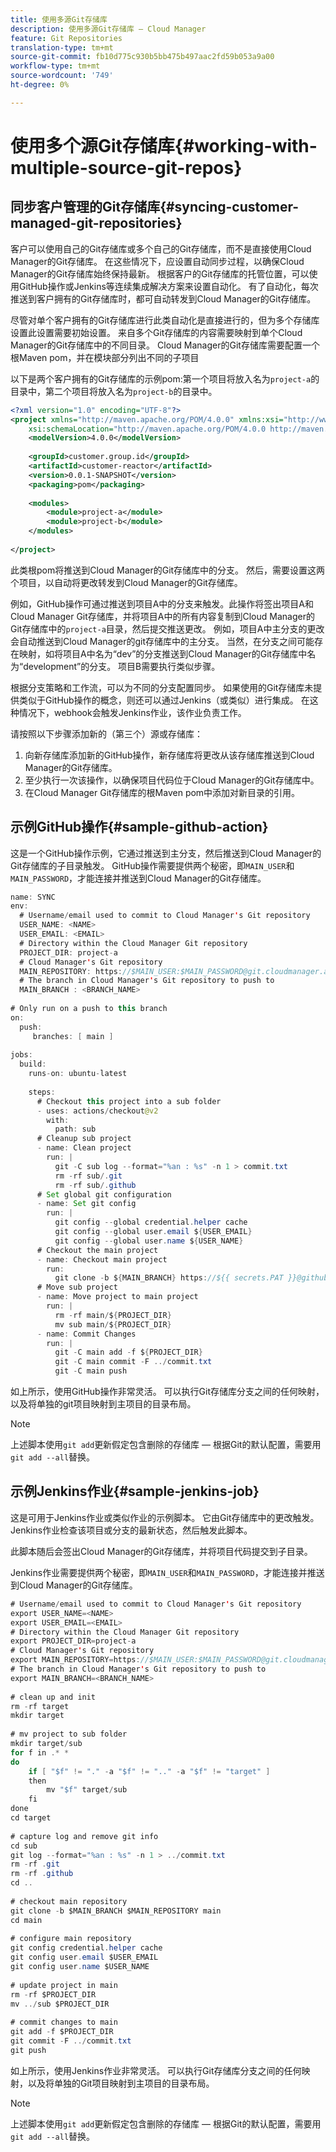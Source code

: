 ```yaml
---
title: 使用多源Git存储库
description: 使用多源Git存储库 — Cloud Manager
feature: Git Repositories
translation-type: tm+mt
source-git-commit: fb10d775c930b5bb475b497aac2fd59b053a9a00
workflow-type: tm+mt
source-wordcount: '749'
ht-degree: 0%

---
```



# 使用多个源Git存储库{#working-with-multiple-source-git-repos}


## 同步客户管理的Git存储库{#syncing-customer-managed-git-repositories}

客户可以使用自己的Git存储库或多个自己的Git存储库，而不是直接使用Cloud Manager的Git存储库。 在这些情况下，应设置自动同步过程，以确保Cloud Manager的Git存储库始终保持最新。 根据客户的Git存储库的托管位置，可以使用GitHub操作或Jenkins等连续集成解决方案来设置自动化。 有了自动化，每次推送到客户拥有的Git存储库时，都可自动转发到Cloud Manager的Git存储库。

尽管对单个客户拥有的Git存储库进行此类自动化是直接进行的，但为多个存储库设置此设置需要初始设置。 来自多个Git存储库的内容需要映射到单个Cloud Manager的Git存储库中的不同目录。  Cloud Manager的Git存储库需要配置一个根Maven pom，并在模块部分列出不同的子项目

以下是两个客户拥有的Git存储库的示例pom:第一个项目将放入名为`project-a`的目录中，第二个项目将放入名为`project-b`的目录中。

```xml
<?xml version="1.0" encoding="UTF-8"?>
<project xmlns="http://maven.apache.org/POM/4.0.0" xmlns:xsi="http://www.w3.org/2001/XMLSchema-instance"
    xsi:schemaLocation="http://maven.apache.org/POM/4.0.0 http://maven.apache.org/maven-v4_0_0.xsd">
    <modelVersion>4.0.0</modelVersion>
  
    <groupId>customer.group.id</groupId>
    <artifactId>customer-reactor</artifactId>
    <version>0.0.1-SNAPSHOT</version>
    <packaging>pom</packaging>
  
    <modules>
        <module>project-a</module>
        <module>project-b</module>
    </modules>
  
</project>
```

此类根pom将推送到Cloud Manager的Git存储库中的分支。 然后，需要设置这两个项目，以自动将更改转发到Cloud Manager的Git存储库。

例如，GitHub操作可通过推送到项目A中的分支来触发。此操作将签出项目A和Cloud Manager Git存储库，并将项目A中的所有内容复制到Cloud Manager的Git存储库中的`project-a`目录，然后提交推送更改。 例如，项目A中主分支的更改会自动推送到Cloud Manager的git存储库中的主分支。 当然，在分支之间可能存在映射，如将项目A中名为“dev”的分支推送到Cloud Manager的Git存储库中名为“development”的分支。 项目B需要执行类似步骤。

根据分支策略和工作流，可以为不同的分支配置同步。 如果使用的Git存储库未提供类似于GitHub操作的概念，则还可以通过Jenkins（或类似）进行集成。 在这种情况下，webhook会触发Jenkins作业，该作业负责工作。

请按照以下步骤添加新的（第三个）源或存储库：

1. 向新存储库添加新的GitHub操作，新存储库将更改从该存储库推送到Cloud Manager的Git存储库。
1. 至少执行一次该操作，以确保项目代码位于Cloud Manager的Git存储库中。
1. 在Cloud Manager Git存储库的根Maven pom中添加对新目录的引用。


## 示例GitHub操作{#sample-github-action}

这是一个GitHub操作示例，它通过推送到主分支，然后推送到Cloud Manager的Git存储库的子目录触发。 GitHub操作需要提供两个秘密，即`MAIN_USER`和`MAIN_PASSWORD`，才能连接并推送到Cloud Manager的Git存储库。

```java
name: SYNC
env:
  # Username/email used to commit to Cloud Manager's Git repository
  USER_NAME: <NAME>
  USER_EMAIL: <EMAIL>
  # Directory within the Cloud Manager Git repository
  PROJECT_DIR: project-a
  # Cloud Manager's Git repository
  MAIN_REPOSITORY: https://$MAIN_USER:$MAIN_PASSWORD@git.cloudmanager.adobe.com/<PATH>
  # The branch in Cloud Manager's Git repository to push to
  MAIN_BRANCH : <BRANCH_NAME>
 
# Only run on a push to this branch
on:
  push:
     branches: [ main ]
 
jobs:
  build:
    runs-on: ubuntu-latest
 
    steps:
      # Checkout this project into a sub folder
      - uses: actions/checkout@v2
        with:
          path: sub
      # Cleanup sub project
      - name: Clean project
        run: |
          git -C sub log --format="%an : %s" -n 1 > commit.txt
          rm -rf sub/.git
          rm -rf sub/.github
      # Set global git configuration
      - name: Set git config
        run: |
          git config --global credential.helper cache
          git config --global user.email ${USER_EMAIL}
          git config --global user.name ${USER_NAME}
      # Checkout the main project
      - name: Checkout main project
        run:
          git clone -b ${MAIN_BRANCH} https://${{ secrets.PAT }}@github.com/${MAIN_REPOSITORY}.git main 
      # Move sub project
      - name: Move project to main project
        run: |
          rm -rf main/${PROJECT_DIR} 
          mv sub main/${PROJECT_DIR}
      - name: Commit Changes
        run: |
          git -C main add -f ${PROJECT_DIR}
          git -C main commit -F ../commit.txt
          git -C main push
```

如上所示，使用GitHub操作非常灵活。 可以执行Git存储库分支之间的任何映射，以及将单独的git项目映射到主项目的目录布局。

>[!NOTE]
>上述脚本使用`git add`更新假定包含删除的存储库 — 根据Git的默认配置，需要用`git add --all`替换。

## 示例Jenkins作业{#sample-jenkins-job}

这是可用于Jenkins作业或类似作业的示例脚本。 它由Git存储库中的更改触发。 Jenkins作业检查该项目或分支的最新状态，然后触发此脚本。

此脚本随后会签出Cloud Manager的Git存储库，并将项目代码提交到子目录。

Jenkins作业需要提供两个秘密，即`MAIN_USER`和`MAIN_PASSWORD`，才能连接并推送到Cloud Manager的Git存储库。

```java
# Username/email used to commit to Cloud Manager's Git repository
export USER_NAME=<NAME>
export USER_EMAIL=<EMAIL>
# Directory within the Cloud Manager Git repository
export PROJECT_DIR=project-a
# Cloud Manager's Git repository
export MAIN_REPOSITORY=https://$MAIN_USER:$MAIN_PASSWORD@git.cloudmanager.adobe.com/<PATH>
# The branch in Cloud Manager's Git repository to push to
export MAIN_BRANCH=<BRANCH_NAME>
 
# clean up and init
rm -rf target
mkdir target
 
# mv project to sub folder
mkdir target/sub
for f in .* *
do
    if [ "$f" != "." -a "$f" != ".." -a "$f" != "target" ]
    then
        mv "$f" target/sub
    fi
done
cd target
 
# capture log and remove git info
cd sub
git log --format="%an : %s" -n 1 > ../commit.txt
rm -rf .git
rm -rf .github
cd ..
 
# checkout main repository
git clone -b $MAIN_BRANCH $MAIN_REPOSITORY main
cd main
 
# configure main repository
git config credential.helper cache
git config user.email $USER_EMAIL
git config user.name $USER_NAME
 
# update project in main
rm -rf $PROJECT_DIR
mv ../sub $PROJECT_DIR
 
# commit changes to main
git add -f $PROJECT_DIR
git commit -F ../commit.txt
git push
```

如上所示，使用Jenkins作业非常灵活。 可以执行Git存储库分支之间的任何映射，以及将单独的Git项目映射到主项目的目录布局。

>[!NOTE]
>上述脚本使用`git add`更新假定包含删除的存储库 — 根据Git的默认配置，需要用`git add --all`替换。